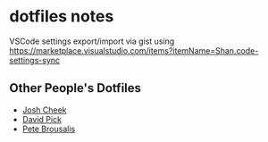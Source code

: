 # dotfiles notes

VSCode settings export/import via gist using https://marketplace.visualstudio.com/items?itemName=Shan.code-settings-sync

## Other People's Dotfiles
* [Josh Cheek](https://github.com/JoshCheek/dotfiles) 
* [David Pick](https://github.com/dpick/vim_dotfiles) 
* [Pete Brousalis](https://github.com/brousalis/dotfiles)
